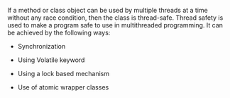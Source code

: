 If a method or class object can be used by multiple threads at a time
without any race condition, then the class is thread-safe. Thread safety
is used to make a program safe to use in multithreaded programming. It
can be achieved by the following ways:

-   Synchronization

-   Using Volatile keyword

-   Using a lock based mechanism

-   Use of atomic wrapper classes